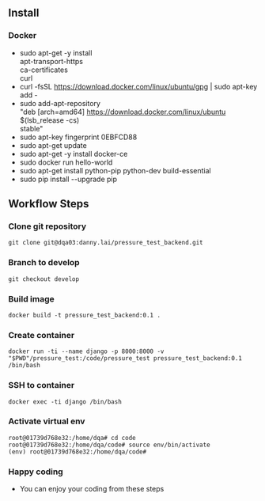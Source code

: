 ## Install
### Docker
* sudo apt-get -y install \
    apt-transport-https \
    ca-certificates \
    curl
* curl -fsSL https://download.docker.com/linux/ubuntu/gpg | sudo apt-key add -
* sudo add-apt-repository \
    "deb [arch=amd64] https://download.docker.com/linux/ubuntu \
    $(lsb_release -cs) \
    stable"
* sudo apt-key fingerprint 0EBFCD88
* sudo apt-get update
* sudo apt-get -y install docker-ce
* sudo docker run hello-world
* sudo apt-get install python-pip python-dev build-essential 
* sudo pip install --upgrade pip
 
## Workflow Steps

### Clone git repository
```
git clone git@dqa03:danny.lai/pressure_test_backend.git
```

### Branch to develop
```
git checkout develop
```

### Build image
```
docker build -t pressure_test_backend:0.1 .
```

### Create container
```
docker run -ti --name django -p 8000:8000 -v "$PWD"/pressure_test:/code/pressure_test pressure_test_backend:0.1 /bin/bash

```

### SSH to container
```
docker exec -ti django /bin/bash
```

### Activate virtual env
```
root@01739d768e32:/home/dqa# cd code
root@01739d768e32:/home/dqa/code# source env/bin/activate
(env) root@01739d768e32:/home/dqa/code#
```

### Happy coding
* You can enjoy your coding from these steps